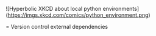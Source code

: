 ![Hyperbolic XKCD about local python environments]
(https://imgs.xkcd.com/comics/python_environment.png)

= Version control external dependencies
